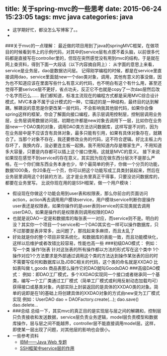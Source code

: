 title: 关于spring-mvc的一些思考
date: 2015-06-24 15:23:05
tags: mvc java
categories: java
---

* 这学期好忙，都没怎么写博客了。。
* 
###关于mvc的一点理解：
最近做的项目用到了java的springMVC框架，在做项目的时候看到书上的示例代码，对其中的service层有点摸不着头脑，以前很多代码都是直接写在controller里的，但现在突然感觉没有用到mvc的结构，于是就在网上查资料，得到下面一大段话（以下内容摘自网上）：
从字面的意思上来看，service是业务层，dao是数据访问层。
记得刚学编程的时候，都是在service里直接调用dao，service里面就new一个dao类对象，调用，其他有意义的事没做，因为也不知道应该在里面写些什么有意义的代码，也不明白有这个有什么用，甚至还觉得不要serivce层不更好，省点功夫，反正它不也就是copy了一次dao层然后改个名字而已么……
我们都知道，标准主流现在的编程方式都是采用MVC综合设计模式，MVC本身不属于设计模式的一种，它描述的是一种结构，最终目的达到解耦，解耦说的意思是你更改某一层代码，不会影响我其他层代码，如果你会像spring这样的框架，你会了解面向接口编程，表示层调用控制层，控制层调用业务层，业务层调用数据访问层。初期也许都是new对象去调用下一层，比如你在业务层new一个DAO类的对象，调用DAO类方法访问数据库，这样写是不对的，因为在业务层中是不应该含有具体对象，最多只能有引用，如果有具体对象存在，就耦合了。当那个对象不存在，我还要修改业务的代码，这不符合逻辑。好比主板上内存坏了，我换内存，没必要连主板一起换。我不用知道内存是哪家生产，不用知道多大容量，只要是内存都可以插上这个接口使用。这就是MVC的意义。
接下来说如果现在感觉不到service的存在意义，其实因为现在做东西分层次不是那么严格，在一个你们做东西业务本身也少，举个最简单的例子，你做一个分页的功能，数据1000条，你20条在一个页，你可以把这个功能写成工具类封装起来，然后在业务层里调用这个封装的方法，这才是业务里真正干得事，只要没访问数据库的，都要在业务里写。
比说你现在用的是SSH框架，做一个用户模块：
* 假设现在你做这个功能会用到user表和权限表，那么你前台的页面访问action，action再去调用用户模块service，用户模块service判断你是操作user表还是权限表，如果你操作的是user表则service的实现类就去调用userDAO。如果是操作的是权限表则调用权限的DAO
* 也就是说DAO一定是和数据库的每张表一一对应，而service则不是。明白的没？其实你一个项目一个service和一个DAO其实也一样可以操作数据库，只不过那要是表非常多，出问题了，那找起来多麻烦，而且太乱了
* 好处就是你的整个项目非常系统化，和数据库的表能一致，而且功能模块化，这样以后维护或者改错比较容易，性能也高一些
###初级DAO模式：
例如：写一个类 操作1张表 针对这张表的所有操作都以方法的形式写在这个类中 1个操作对应1个方法要求是外部通过调用这个类的方法达到操作某张表的目的时不需要写任何和数据库以及JDBC相关的代码，这个类的命名就是XXDAO
比如表叫做 t_goods 商品表那么操作它的DAO就叫GoodsDAO
###高级DAO模式：
例如：即DAO工厂模式，多个XXDAO实现同一个接口或者继承同一个基类，编写一个工厂类通过工厂模式（简单工厂模式或利用反射动态加载均可）获得接口或基类对象，内部实际上封装返回的是具体的XXDAO类的对象。简单的说即是在1的基础上将创建具体的XXDAO对象的方式由new变为工厂模式实现
例如：UserDAO dao = DAOFactory.create(...);
dao.save() 
dao.delete...
* ###总结
总结一下，其实mvc的真正目的是实现层与层之间的解耦和，控制层只负责接收和发送数据，service层负责业务逻辑，model层负责模型和数据库操作，层与层之间不能越界，controller层不能直接调用model层。这样，即使某一层出现了问题，对其他层的影响也会很小。
* 一些参考资料
    * [IBM——Java Web 专题](http://www.ibm.com/developerworks/cn/java/web/spring.html)
    * [SSH框架中service层的作用](http://blog.sina.com.cn/s/blog_7d73052b01016qa1.html)